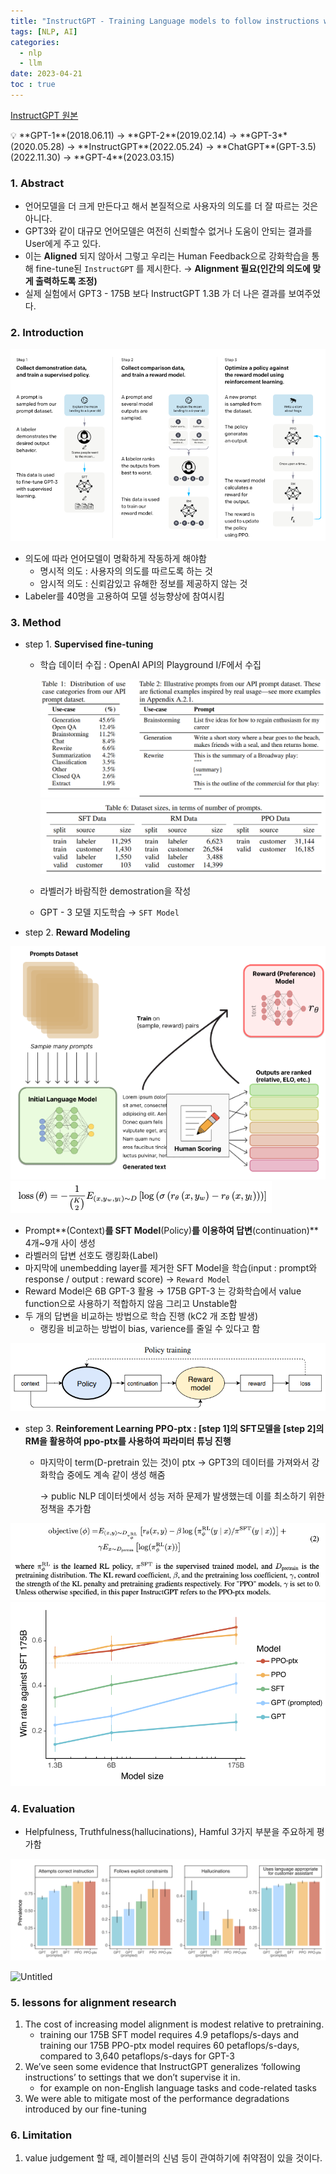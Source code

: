 ```yaml
---
title: "InstructGPT - Training Language models to follow instructions with human feedback" 
tags: [NLP, AI]
categories:
  - nlp
  - llm
date: 2023-04-21
toc : true
---
```


[InstructGPT 원본](https://arxiv.org/pdf/2203.02155.pdf)

<aside>
💡 **GPT-1**(2018.06.11) → **GPT-2**(2019.02.14) → **GPT-3**(2020.05.28) → **InstructGPT**(2022.05.24) → **ChatGPT**(GPT-3.5)(2022.11.30) → **GPT-4**(2023.03.15)

</aside>

### 1. Abstract

- 언어모델을 더 크게 만든다고 해서 본질적으로 사용자의 의도를 더 잘 따르는 것은 아니다.
- GPT3와 같이 대규모 언어모델은 여전히 신뢰할수 없거나 도움이 안되는 결과를 User에게 주고 있다.
- 이는 **Aligned** 되지 않아서 그렇고 우리는 Human Feedback으로 강화학습을 통해 fine-tune된 `InstructGPT` 를 제시한다. → **Alignment 필요(인간의 의도에 맞게 출력하도록 조정)**
- 실제 실험에서 GPT3 - 175B 보다 InstructGPT 1.3B 가 더 나은 결과를 보여주었다.

### 2. Introduction

<img src="/img/nlp/nlp6/0.jpg">

- 의도에 따라 언어모델이 명확하게 작동하게 해야함
    - 명시적 의도 : 사용자의 의도를 따르도록 하는 것
    - 암시적 의도 : 신뢰감있고 유해한 정보를 제공하지 않는 것
- Labeler를 40명을 고용하여 모델 성능향상에 참여시킴

### 3. Method

- step 1. **Supervised fine-tuning**
    - 학습 데이터 수집 : OpenAI API의 Playground I/F에서 수집
        
        <img src="/img/nlp/nlp6/1.jpg">
        
        <img src="/img/nlp/nlp6/2.jpg">
        
    - 라벨러가 바람직한 demostration을 작성
    - GPT - 3 모델 지도학습 → `SFT Model`
- step 2. **Reward Modeling**

<img src="/img/nlp/nlp6/3.jpg">

<img src="/img/nlp/nlp6/4.jpg">

- Prompt**(Context)**를 SFT Model**(Policy)**를 이용하여 답변**(continuation)** 4개~9개 사이 생성
- 라벨러의 답변 선호도 랭킹화(Label)
- 마지막에 unembedding layer를 제거한 SFT Model을 학습(input : prompt와 response / output : reward score) → `Reward Model`
- Reward Model은 6B GPT-3 활용 → 175B GPT-3 는 강화학습에서 value function으로 사용하기 적합하지 않음 그리고 Unstable함
- 두 개의 답변을 비교하는 방법으로 학습 진행 (kC2 개 조합 발생)
    - 랭킹을 비교하는 방법이 bias, varience를 줄일 수 있다고 함

<img src="/img/nlp/nlp6/5.jpg">

- step 3. **Reinforement Learning PPO-ptx : [step 1]의 SFT모델을 [step 2]의 RM을 활용하여 ppo-ptx를 사용하여 파라미터 튜닝 진행**
    - 마지막이 term(D-pretrain 있는 것)이 ptx → GPT3의 데이터를 가져와서 강화학습 중에도 계속 같이 생성 해줌
        
        → public NLP 데이터셋에서 성능 저하 문제가 발생했는데 이를 최소하기 위한 정책을 추가함
        

<img src="/img/nlp/nlp6/6.jpg">

<img src="/img/nlp/nlp6/7.jpg">

### 4. Evaluation

- Helpfulness, Truthfulness(hallucinations), Hamful 3가지 부분을 주요하게 평가함

<img src="/img/nlp/nlp6/8.jpg">

![Untitled](InstructGPT%20-%20%E2%80%9CTraining%20Language%20models%20to%20follow%20%20b1b62cfeb72f4693a2c89bc45b3329b5/Untitled%208.png)

### 5. lessons for alignment research

1.  The cost of increasing model alignment is modest relative to pretraining.
    - training our 175B SFT model requires 4.9 petaflops/s-days and training our 175B PPO-ptx model requires 60 petaflops/s-days, compared to 3,640 petaflops/s-days for GPT-3
2. We’ve seen some evidence that InstructGPT generalizes ‘following instructions’ to settings that we don’t supervise it in.
    - for example on non-English language tasks and code-related tasks
3. We were able to mitigate most of the performance degradations introduced by our fine-tuning

### 6. Limitation

1. value judgement 할 때, 레이블러의 신념 등이 관여하기에 취약점이 있을 것이다.